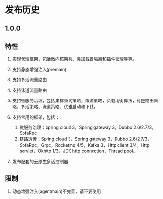 # 发布历史

## 1.0.0

## 特性
1. 实现代理框架，包括微内核架构、类加载器隔离和插件管理等等。
2. 支持静态增强注入(premain)
3. 支持多活流量路由
4. 支持泳道流量路由
5. 支持微服务治理，包括集群重试策略，限流策略，负载均衡算法，标签路由策略，多活策略、泳道策略、优雅启动和下线。
6. 支持常用的框架，包括：

   1. 微服务治理：Spring cloud 3，Spring gateway 3，Dubbo 2.6/2.7/3，SofaRpc
   2. 链路透传：Spring cloud 3，Spring gateway 3，Dubbo 2.6/2.7/3，SofaRpc，Grpc，Rocketmq 4/5，Kafka 3，Http client 3/4，Http servlet，Okhttp 1/3，JDK http connection，Thread pool。
7. 发布配套的云原生多活控制器

## 限制
1. 动态增强注入(agentmain)不完善，请不要使用

